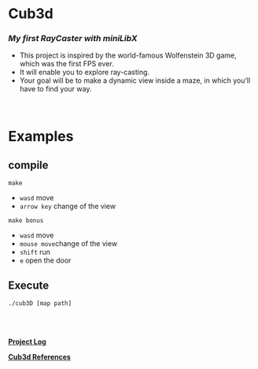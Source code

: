 # Cub3d
### <i>My first RayCaster with miniLibX </i>

* This project is inspired by the world-famous Wolfenstein 3D game, which was the first FPS ever. 
* It will enable you to explore ray-casting.
* Your goal will be to make a dynamic view inside a maze, in which you’ll have to find your way.

<br><be>

# Examples

## compile
`make`
- `wasd` move
- `arrow key` change of the view 

`make bonus`
- `wasd` move
- `mouse move`change of the view
- `shift` run
- `e` open the door

## Execute
`./cub3D [map path]`


<br>
<br>


[**Project Log**](https://github.com/42-cub3d/cub3d/projects/1)

[**Cub3d References**](https://github.com/42-cub3d/cub3d/wiki/References)
